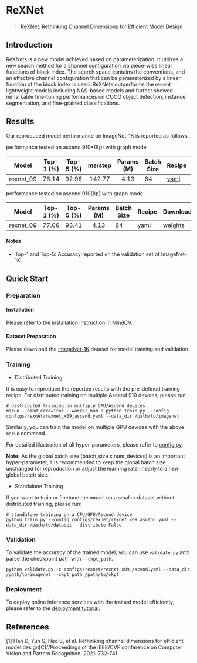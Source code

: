 # ReXNet

> [ReXNet: Rethinking Channel Dimensions for Efficient Model Design](https://arxiv.org/abs/2007.00992)

## Introduction

ReXNets is a new model achieved based on parameterization. It utilizes a new search method for a channel configuration
via piece-wise linear functions of block index. The search space contains the conventions, and an effective channel
configuration that can be parameterized by a linear function of the block index is used. ReXNets outperforms the recent
lightweight models including NAS-based models and further showed remarkable fine-tuning performances on COCO object
detection, instance segmentation, and fine-grained classifications.

## Results

Our reproduced model performance on ImageNet-1K is reported as follows.

performance tested on ascend 910*(8p) with graph mode

<div align="center">

|   Model   | Top-1 (%) | Top-5 (%) | ms/step | Params (M) | Batch Size | Recipe                                                                                          | Download                                                                                              |
| :-------: | :-------: | :-------: | :-----: | :--------: | ---------- | ----------------------------------------------------------------------------------------------- | ----------------------------------------------------------------------------------------------------- |
| rexnet_09 |   76.14   |   92.96   | 142.77  |    4.13    | 64         | [yaml](https://github.com/mindspore-lab/mindcv/blob/main/configs/rexnet/rexnet_x09_ascend.yaml) | [weights](https://download-mindspore.osinfra.cn/toolkits/mindcv/rexnet/rexnet_09-00223eb4-910v2.ckpt) |

</div>

performance tested on ascend 910(8p) with graph mode

<div align="center">

|   Model   | Top-1 (%) | Top-5 (%) | Params (M) | Batch Size | Recipe                                                                                          | Download                                                                                |
|:---------:|:---------:|:---------:|:----------:|------------|-------------------------------------------------------------------------------------------------|-----------------------------------------------------------------------------------------|
| rexnet_09 |   77.06   |   93.41   |    4.13    | 64         | [yaml](https://github.com/mindspore-lab/mindcv/blob/main/configs/rexnet/rexnet_x09_ascend.yaml) | [weights](https://download.mindspore.cn/toolkits/mindcv/rexnet/rexnet_09-da498331.ckpt) |

</div>

#### Notes

- Top-1 and Top-5: Accuracy reported on the validation set of ImageNet-1K.

## Quick Start

### Preparation

#### Installation

Please refer to the [installation instruction](https://github.com/mindspore-lab/mindcv#installation) in MindCV.

#### Dataset Preparation

Please download the [ImageNet-1K](https://www.image-net.org/challenges/LSVRC/2012/index.php) dataset for model training
and validation.

### Training

* Distributed Training

It is easy to reproduce the reported results with the pre-defined training recipe. For distributed training on multiple
Ascend 910 devices, please run

```shell
# distributed training on multiple GPU/Ascend devices
msrun --bind_core=True --worker_num 8 python train.py --config configs/rexnet/rexnet_x09_ascend.yaml --data_dir /path/to/imagenet
```



Similarly, you can train the model on multiple GPU devices with the above `msrun` command.

For detailed illustration of all hyper-parameters, please refer
to [config.py](https://github.com/mindspore-lab/mindcv/blob/main/config.py).

**Note:**  As the global batch size  (batch_size x num_devices) is an important hyper-parameter, it is recommended to
keep the global batch size unchanged for reproduction or adjust the learning rate linearly to a new global batch size.

* Standalone Training

If you want to train or finetune the model on a smaller dataset without distributed training, please run:

```shell
# standalone training on a CPU/GPU/Ascend device
python train.py --config configs/rexnet/rexnet_x09_ascend.yaml --data_dir /path/to/dataset --distribute False
```

### Validation

To validate the accuracy of the trained model, you can use `validate.py` and parse the checkpoint path
with `--ckpt_path`.

```shell
python validate.py -c configs/rexnet/rexnet_x09_ascend.yaml --data_dir /path/to/imagenet --ckpt_path /path/to/ckpt
```

### Deployment

To deploy online inference services with the trained model efficiently, please refer to
the [deployment tutorial](https://mindspore-lab.github.io/mindcv/tutorials/deployment/).

## References

[1] Han D, Yun S, Heo B, et al. Rethinking channel dimensions for efficient model design[C]//Proceedings of the IEEE/CVF
conference on Computer Vision and Pattern Recognition. 2021: 732-741.
